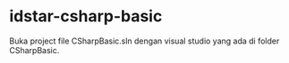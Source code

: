 # idstar-csharp-basic

Buka project file CSharpBasic.sln dengan visual studio yang ada di folder CSharpBasic.
